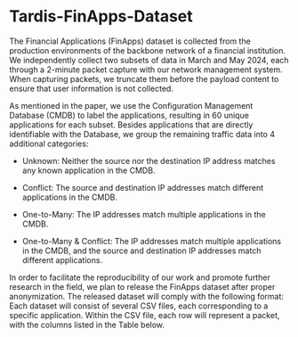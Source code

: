# Tardis-FinApps-Dataset

The Financial Applications (FinApps) dataset is collected from the production environments of the backbone network of a financial institution. We independently collect two subsets of data in March and May 2024, each through a 2-minute packet capture with our network management system. When capturing packets, we truncate them before the payload content to ensure that user information is not collected.

As mentioned in the paper, we use the Configuration Management Database (CMDB) to label the applications, resulting in 60 unique applications for each subset. Besides applications that are directly identifiable with the Database, we group the remaining traffic data into 4 additional categories:

- Unknown: Neither the source nor the destination IP address matches any known application in the CMDB.

- Conflict: The source and destination IP addresses match different applications in the CMDB.

- One-to-Many: The IP addresses match multiple applications in the CMDB.

- One-to-Many & Conflict: The IP addresses match multiple applications in the CMDB, and the source and destination IP addresses match different applications.

In order to facilitate the reproducibility of our work and promote further research in the field, we plan to release the FinApps dataset after proper anonymization. The released dataset will comply with the following format: Each dataset will consist of several CSV files, each corresponding to a specific application. Within the CSV file, each row will represent a packet, with the columns listed in the Table below.
